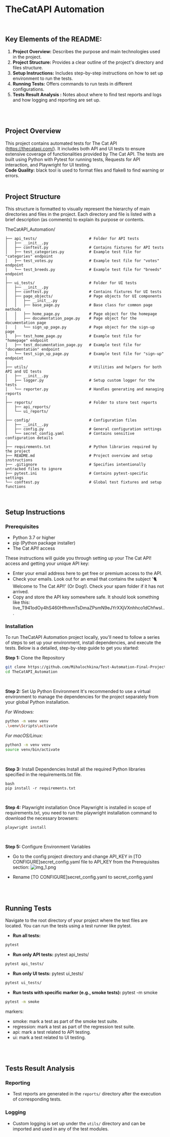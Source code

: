 # TheCatAPI Automation
</br>

## Key Elements of the README:

1. **Project Overview:** Describes the purpose and main technologies used in the project.
2. **Project Structure:** Provides a clear outline of the project's directory and files structure.
3. **Setup Instructions:** Includes step-by-step instructions on how to set up environment to run the tests.
4. **Running Tests:** Offers commands to run tests in different configurations.
5. **Tests Result Analysis :** Notes about where to find test reports and logs and how logging and reporting are set up.
</br>
</br>

## Project Overview

This project contains automated tests for The Cat API (https://thecatapi.com/). It includes both API and UI tests to
ensure extensive coverage of functionalities provided by The Cat API. The tests are built using Python with Pytest for
running tests, Requests for API interaction, and Playwright for UI testing.<br> 
**Code Quality:** black tool is used to format files and flake8 to find warning or errors.
</br>
</br>

## Project Structure

This structure is formatted to visually represent the hierarchy of main directories and files in the project. Each
directory and file is listed with a brief description (as comments) to explain its purpose or contents.

TheCatAPI_Automation/

```│
├── api_tests/                       # Folder for API tests
│   ├── __init__.py
│   ├── conftest.py                  # Contains fixtures for API tests
│   ├── test_categories.py           # Example test file for "categories" endpoint
│   ├── test_votes.py                # Example test file for "votes" endpoint
│   └── test_breeds.py               # Example test file for "breeds" endpoint
│
├── ui_tests/                        # Folder for UI tests
│   ├── __init__.py
│   ├── conftest.py                  # Contains fixtures for UI tests
│   ├── page_objects/                # Page objects for UI components
│   │   ├── __init__.py
│   │   ├── base_page.py             # Base class for common page methods
│   │   ├── home_page.py             # Page object for the homepage
│   │   ├── documentation_page.py    # Page object for the documentation page
│   │   └── sign_up_page.py          # Page object for the sign-up page
│   ├── test_home_page.py            # Example test file for "homepage" endpoint
│   ├── test_documentation_page.py   # Example test file for "documentation" endpoint
│   └── test_sign_up_page.py         # Example test file for "sign-up" endpoint
│
├── utils/                           # Utilities and helpers for both API and UI tests
│   ├── __init__.py
│   ├── logger.py                    # Setup custom logger for the tests
│   └── reporter.py                  # Handles generating and managing reports
│
├── reports/                         # Folder to store test reports
│   ├── api_reports/
│   └── ui_reports/
│
├── config/                          # Configuration files
│   ├── __init__.py
│   ├── config.py                    # General configuration settings
│   └── secret_config.yaml           # Contains sensitive configuration details
│
├── requirements.txt                 # Python libraries required by the project
├── README.md                        # Project overview and setup instructions
├── .gitignore                       # Specifies intentionally untracked files to ignore
├── pytest.ini                       # Contains pytest-specific settings
└── conftest.py                      # Global test fixtures and setup functions
```
</br>

## Setup Instructions

### Prerequisites

- Python 3.7 or higher
- pip (Python package installer)
- The Cat API! access

These instructions will guide you through setting up your The Cat API! access and getting your unique API key:

- Enter your email address here to get free or premium access to the API.
- Check your emails. Look out for an email that contains the subject '🐈 Welcome to The Cat API!' (Or Dog!). Check your
  spam folder if it has not arrived.
- Copy and store the API key somewhere safe. It should look something like this:
  live_T941odOy4hS460HfhmmTsDmaZPsmN9eJYrXXjVXnhhco1dChfwsI...

### Installation

To run TheCatAPI Automation project locally, you'll need to follow a series of steps to set up your environment, install
dependencies, and execute the tests. Below is a detailed, step-by-step guide to get you started:

**Step 1:** Clone the Repository

```bash
git clone https://github.com/Mihalochkina/Test-Automation-Final-Project.git
cd TheCatAPI_Automation
```
</br>

**Step 2:** Set Up Python Environment
It's recommended to use a virtual environment to manage the dependencies for the project separately from your global
Python installation.

*For Windows:*

```bash
python -m venv venv
.\venv\Scripts\activate
```

*For macOS/Linux:*

```bash
python3 -m venv venv
source venv/bin/activate
```
</br>

**Step 3:** Install Dependencies
Install all the required Python libraries specified in the requirements.txt file.

```
bash
pip install -r requirements.txt
```
</br>

**Step 4:** Playwright installation 
Once Playwright is installed in scope of requirements.txt, you need to run the playwright installation command to
download the necessary browsers:

```bash
playwright install
```
</br>

**Step 5:** Configure Environment Variables
- Go to the config project directory and change API_KEY in [TO CONFIGURE]secret_config.yaml file to API_KEY from the
Prerequisites section:
![img_1.png](img_1.png)


- Rename [TO CONFIGURE]secret_config.yaml to secret_config.yaml
</br>
</br>

## Running Tests

Navigate to the root directory of your project where the test files are located. You can run the tests using a test
runner like pytest.

- **Run all tests:**

```bash
pytest
```

- **Run only API tests:**
  pytest api_tests/

```bash
pytest api_tests/
```

- **Run only UI tests:**
  pytest ui_tests/

```bash
pytest ui_tests/
```

- **Run tests with specific marker (e.g., smoke tests):**
  pytest -m smoke

```bash
pytest -m smoke
```

markers:

- smoke: mark a test as part of the smoke test suite.
- regression: mark a test as part of the regression test suite.
- api: mark a test related to API testing.
- ui: mark a test related to UI testing.
</br>
</br>

## Tests Result Analysis

### Reporting

- Test reports are generated in the `reports/` directory after the execution of corresponding tests.

### Logging

- Custom logging is set up under the `utils/` directory and can be imported and used in any of the test modules.


